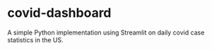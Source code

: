 # covid-dashboard
A simple Python implementation using Streamlit on daily covid case statistics in the US.
